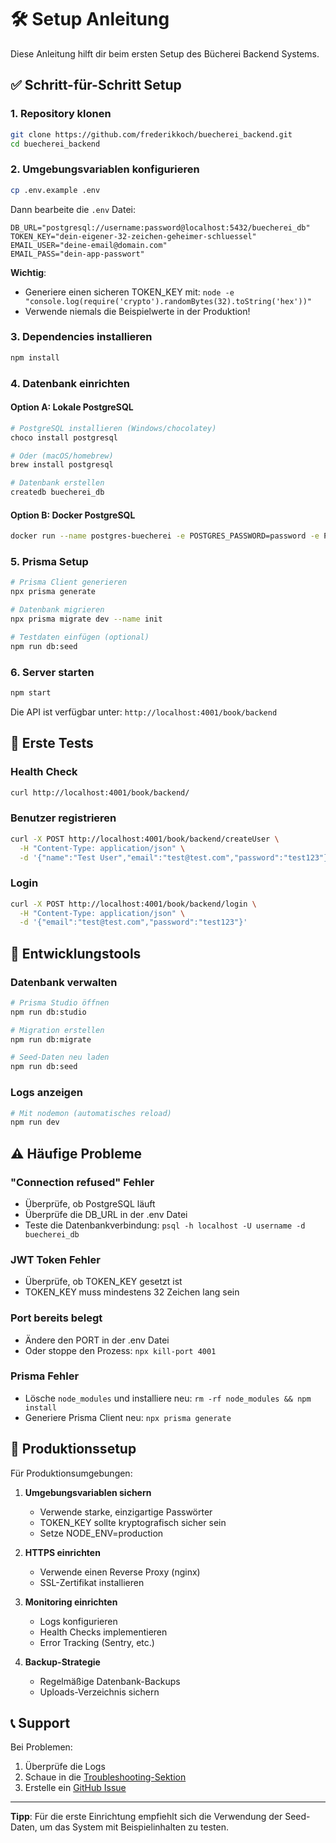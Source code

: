 # 🛠️ Setup Anleitung

Diese Anleitung hilft dir beim ersten Setup des Bücherei Backend Systems.

## ✅ Schritt-für-Schritt Setup

### 1. Repository klonen
```bash
git clone https://github.com/frederikkoch/buecherei_backend.git
cd buecherei_backend
```

### 2. Umgebungsvariablen konfigurieren
```bash
cp .env.example .env
```

Dann bearbeite die `.env` Datei:
```env
DB_URL="postgresql://username:password@localhost:5432/buecherei_db"
TOKEN_KEY="dein-eigener-32-zeichen-geheimer-schluessel"
EMAIL_USER="deine-email@domain.com"
EMAIL_PASS="dein-app-passwort"
```

**Wichtig**: 
- Generiere einen sicheren TOKEN_KEY mit: `node -e "console.log(require('crypto').randomBytes(32).toString('hex'))"`
- Verwende niemals die Beispielwerte in der Produktion!

### 3. Dependencies installieren
```bash
npm install
```

### 4. Datenbank einrichten

#### Option A: Lokale PostgreSQL
```bash
# PostgreSQL installieren (Windows/chocolatey)
choco install postgresql

# Oder (macOS/homebrew)
brew install postgresql

# Datenbank erstellen
createdb buecherei_db
```

#### Option B: Docker PostgreSQL
```bash
docker run --name postgres-buecherei -e POSTGRES_PASSWORD=password -e POSTGRES_DB=buecherei_db -p 5432:5432 -d postgres:15
```

### 5. Prisma Setup
```bash
# Prisma Client generieren
npx prisma generate

# Datenbank migrieren
npx prisma migrate dev --name init

# Testdaten einfügen (optional)
npm run db:seed
```

### 6. Server starten
```bash
npm start
```

Die API ist verfügbar unter: `http://localhost:4001/book/backend`

## 🧪 Erste Tests

### Health Check
```bash
curl http://localhost:4001/book/backend/
```

### Benutzer registrieren
```bash
curl -X POST http://localhost:4001/book/backend/createUser \
  -H "Content-Type: application/json" \
  -d '{"name":"Test User","email":"test@test.com","password":"test123"}'
```

### Login
```bash
curl -X POST http://localhost:4001/book/backend/login \
  -H "Content-Type: application/json" \
  -d '{"email":"test@test.com","password":"test123"}'
```

## 🔧 Entwicklungstools

### Datenbank verwalten
```bash
# Prisma Studio öffnen
npm run db:studio

# Migration erstellen
npm run db:migrate

# Seed-Daten neu laden
npm run db:seed
```

### Logs anzeigen
```bash
# Mit nodemon (automatisches reload)
npm run dev
```

## ⚠️ Häufige Probleme

### "Connection refused" Fehler
- Überprüfe, ob PostgreSQL läuft
- Überprüfe die DB_URL in der .env Datei
- Teste die Datenbankverbindung: `psql -h localhost -U username -d buecherei_db`

### JWT Token Fehler
- Überprüfe, ob TOKEN_KEY gesetzt ist
- TOKEN_KEY muss mindestens 32 Zeichen lang sein

### Port bereits belegt
- Ändere den PORT in der .env Datei
- Oder stoppe den Prozess: `npx kill-port 4001`

### Prisma Fehler
- Lösche `node_modules` und installiere neu: `rm -rf node_modules && npm install`
- Generiere Prisma Client neu: `npx prisma generate`

## 🚀 Produktionssetup

Für Produktionsumgebungen:

1. **Umgebungsvariablen sichern**
   - Verwende starke, einzigartige Passwörter
   - TOKEN_KEY sollte kryptografisch sicher sein
   - Setze NODE_ENV=production

2. **HTTPS einrichten**
   - Verwende einen Reverse Proxy (nginx)
   - SSL-Zertifikat installieren

3. **Monitoring einrichten**
   - Logs konfigurieren
   - Health Checks implementieren
   - Error Tracking (Sentry, etc.)

4. **Backup-Strategie**
   - Regelmäßige Datenbank-Backups
   - Uploads-Verzeichnis sichern

## 📞 Support

Bei Problemen:
1. Überprüfe die Logs
2. Schaue in die [Troubleshooting-Sektion](DEPLOYMENT.md#troubleshooting)
3. Erstelle ein [GitHub Issue](https://github.com/frederikkoch/buecherei_backend/issues)

---

**Tipp**: Für die erste Einrichtung empfiehlt sich die Verwendung der Seed-Daten, um das System mit Beispielinhalten zu testen.